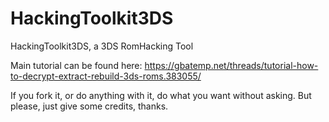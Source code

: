 # HackingToolkit3DS
HackingToolkit3DS, a 3DS RomHacking Tool

Main tutorial can be found here:
https://gbatemp.net/threads/tutorial-how-to-decrypt-extract-rebuild-3ds-roms.383055/

If you fork it, or do anything with it, do what you want without asking.
But please, just give some credits, thanks.
